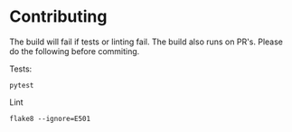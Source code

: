 # Contributing

The build will fail if tests or linting fail.  The build also runs on PR's.  Please do the following before commiting.

Tests:
```
pytest
```

Lint
```
flake8 --ignore=E501
```
